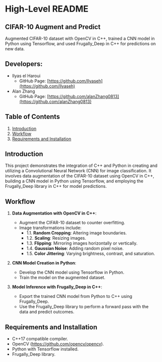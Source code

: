 # High-Level README

## CIFAR-10 Augment and Predict
Augmented CIFAR-10 dataset with OpenCV in C++, trained a CNN model in Python using Tensorflow, and used Frugally_Deep in C++ for predictions on new data.

## Developers:
- Ilyas el Haroui
    - GitHub Page: [https://github.com/Ilyaseh](https://github.com/Ilyaseh)
- Alan Zhang
    - GitHub Page: [https://github.com/alanZhang0813](https://github.com/alanZhang0813)


## Table of Contents
1. [Introduction](#introduction)
2. [Workflow](#workflow)
3. [Requirements and Installation](#requirements-and-installation)

## Introduction <a name="introduction"></a>
This project demonstrates the integration of C++ and Python in creating and utilizing a 
Convolutional Neural Network (CNN) for image classification.
It involves data augmentation of the CIFAR-10 dataset using OpenCV in C++, building a CNN model in Python using 
Tensorflow, and employing the Frugally_Deep library in C++ for model predictions.

## Workflow <a name="workflow"></a>
1. **Data Augmentation with OpenCV in C++**:
    - Augment the CIFAR-10 dataset to counter overfitting.
    - Image transformations include:
        - 1.1. **Random Cropping**: Altering image boundaries.
        - 1.2. **Scaling**: Resizing images.
        - 1.3. **Flipping**: Mirroring images horizontally or vertically.
        - 1.4. **Gaussian Noise**: Adding random pixel noise.
        - 1.5. **Color Jittering**: Varying brightness, contrast, and saturation.

2. **CNN Model Creation in Python**:
    - Develop the CNN model using Tensorflow in Python.
    - Train the model on the augmented dataset.

3. **Model Inference with Frugally_Deep in C++**:
    - Export the trained CNN model from Python to C++ using Frugally_Deep.
    - Use the Frugally_Deep library to perform a forward pass with the data and predict outcomes.

## Requirements and Installation <a name="requirements-and-installation"></a>
- C++17 compatible compiler.
- OpenCV (https://github.com/opencv/opencv).
- Python with Tensorflow installed.
- Frugally_Deep library.
